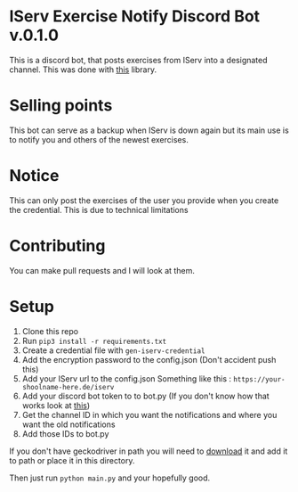 # IServ Exercise Notify Discord Bot  v.0.1.0

This is a discord bot, that posts exercises from IServ into a designated channel.
This was done with [this](https://github.com/RedstoneMedia/auto-iserv) library.

# Selling points
This bot can serve as a backup when IServ is down again but its main use is to notify you and others of the newest exercises.

# Notice
This can only post the exercises of the user you provide when you create the credential.
This is due to technical limitations

# Contributing
You can make pull requests and I will look at them.

# Setup
1. Clone this repo
2. Run `pip3 install -r requirements.txt`
3. Create a credential file with `gen-iserv-credential`
4. Add the encryption password to the config.json (Don't accident push this)
5. Add your IServ url to the config.json Something like this : `https://your-shoolname-here.de/iserv`
6. Add your discord bot token to to bot.py (If you don't know how that works look at [this](https://www.writebots.com/discord-bot-token/))
7. Get the channel ID in which you want the notifications and where you want the old notifications
8. Add those IDs to bot.py


If you don't have geckodriver in path you will need to [download](https://github.com/mozilla/geckodriver/releases) it and add it to path or place it in this directory.

Then just run `python main.py` and your hopefully good.